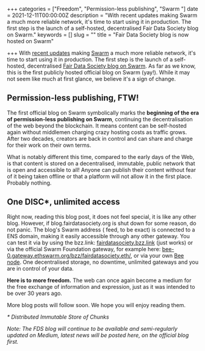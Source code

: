 +++
categories = ["Freedom", "Permission-less publishing", "Swarm "]
date = 2021-12-11T00:00:00Z
description = "With recent updates making Swarm a much more reliable network, it's time to start using it in production. The first step is the launch of a self-hosted, decentralised Fair Data Society blog on Swarm."
keywords = []
slug = ""
title = "Fair Data Society blog is now hosted on Swarm"

+++
With [recent updates](https://medium.com/ethereum-swarm/bee-v1-4-0-release-b3795225ec8d) making [Swarm](https://ethswarm.org) a much more reliable network, it's time to start using it in production. The first step is the launch of a self-hosted, decentralised [Fair Data Society blog on Swarm](https://fairdatasociety.bzz.link). As far as we know, this is the first publicly hosted official blog on Swarm (yay!). While it may not seem like much at first glance, we believe it's a sign of change.

## Permission-less publishing, FTW!

The first official blog on Swarm symbolically marks the **beginning of the era of permission-less publishing on Swarm**, continuing the decentralisation of the web beyond the blockchain. It means content can be self-hosted again without middlemen charging crazy hosting costs as traffic grows. After two decades, creators are back in control and can share and charge for their work on their own terms.

What is notably different this time, compared to the early days of the Web, is that content is stored on a decentralised, immutable, public network that is open and accessible to all! Anyone can publish their content without fear of it being taken offline or that a platform will not allow it in the first place. Probably nothing.

## One DISC*, unlimited access

Right now, reading this blog post, it does not feel special, it is like any other blog. However, if blog.fairdatasociety.org is shut down for some reason, do not panic. The blog's Swarm address ( feed, to be exact) is connected to a ENS domain, making it easily accessible through any other gateway. You can test it via by using the bzz.link: [fairdatasociety.bzz.link](https://fairdatasociety.bzz.link) (just works) or via the official Swarm Foundation gateway, for example here: [bee-0.gateway.ethswarm.org/bzz/fairdatasociety.eth/](https://bee-0.gateway.ethswarm.org/bzz/fairdatasociety.eth/), or via your own [Bee node](https://docs.ethswarm.org). One decentralised storage, no downtime, unlimited gateways and you are in control of your data.

**Here is to more freedom.** The web can once again become a medium for the free exchange of information and expression, just as it was intended to be over 30 years ago.

More blog posts will follow soon. We hope you will enjoy reading them.

_* Distributed Immutable Store of Chunks_

_Note: The FDS blog will continue to be available and semi-regularly updated on Medium, latest news will be posted here, on the official blog first._